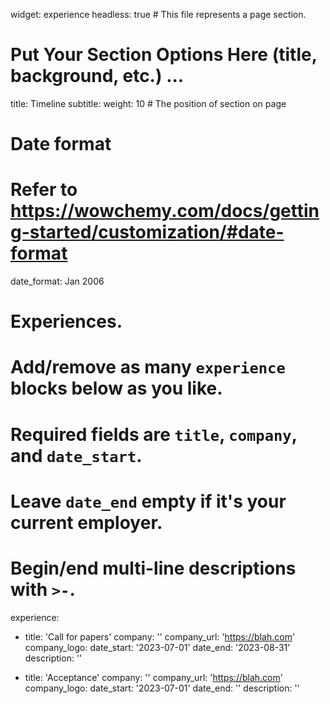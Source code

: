 widget: experience
headless: true  # This file represents a page section.

# Put Your Section Options Here (title, background, etc.) ...
title: Timeline
subtitle:
weight: 10 # The position of section on page

# Date format
#   Refer to https://wowchemy.com/docs/getting-started/customization/#date-format
date_format: Jan 2006

# Experiences.
#   Add/remove as many `experience` blocks below as you like.
#   Required fields are `title`, `company`, and `date_start`.
#   Leave `date_end` empty if it's your current employer.
#   Begin/end multi-line descriptions with `>-`.
experience:
  - title: 'Call for papers'
    company: ''
    company_url: 'https://blah.com'
    company_logo:
    date_start: '2023-07-01'
    date_end: '2023-08-31'
    description: ''
                
  - title: 'Acceptance'
    company: ''
    company_url: 'https://blah.com'
    company_logo:
    date_start: '2023-07-01'
    date_end: ''
    description: ''

